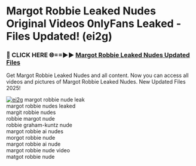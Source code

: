 # Margot Robbie Leaked Nudes Original Videos 0nlyFans Leaked - Files Updated! (ei2g)

<h3>🔴 CLICK HERE 🌐==►► <a href="https://tinyurl.com/52m3yx9h" rel="nofollow">Margot Robbie Leaked Nudes Updated Files</a></h3>

Get Margot Robbie Leaked Nudes and all content. Now you can access all videos and pictures of Margot Robbie Leaked Nudes. New Updated Files 2025!

[![ei2g](https://i.imgur.com/TnHtlc8.gif)](https://tinyurl.com/52m3yx9h)
margot robbie nude leak<br>
margot robbie nudes leaked<br>
margit robbie nudes<br>
robbie margot nude<br>
robbie graham-kuntz nude<br>
margot robbie ai nudes<br>
morgot robbie nude<br>
margot robbie ai nude<br>
margot robbie nude video<br>
matgot robbie nude